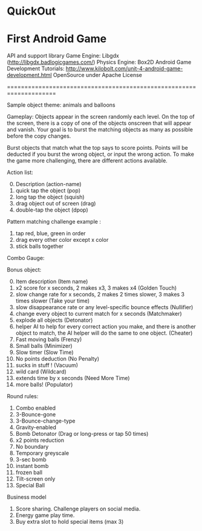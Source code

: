 QuickOut
==========

First Android Game
====================================================================
API and support library
Game Engine: Libgdx (http://libgdx.badlogicgames.com/)
Physics Engine: Box2D
Android Game Development Tutorials: http://www.kilobolt.com/unit-4-android-game-development.html
OpenSource under Apache License

====================================================================

Sample object theme: animals and balloons

Gameplay: Objects appear in the screen randomly each level. On the top of the screen, 
there is a copy of one of the objects onscreen that will appear and vanish. Your goal is to burst the 
matching objects as many as possible before the copy changes.

Burst objects that match what the top says to score points.
Points will be deducted if you burst the wrong object, or input the wrong action.
To make the game more challenging, there are different actions available.

Action list:

0. Description  (action-name)
1. quick tap the object (pop)
2. long tap the object (squish)
3. drag object out of screen (drag)
4. double-tap the object (dpop)

Pattern matching challenge example :

1. tap red, blue, green in order
2. drag every other color except x color
3. stick balls together 

Combo Gauge:


Bonus object:

0. Item description (Item name)
1. x2 score for x seconds, 2 makes x3, 3 makes x4 (Golden Touch) 
2. slow change rate for x seconds, 2 makes 2 times slower, 3 makes 3 times slower (Take your time)
3. slow disappearance rate or any level-specific bounce effects (Nullifier)
4. change every object to current match for x seconds (Matchmaker)
5. explode all objects  (Detonator)
6. helper AI to help for every correct action you make, and there is another object to match, the AI helper will do the same to one object. (Cheater)
7. Fast moving balls (Frenzy)
8. Small balls (Minimizer)
9. Slow timer (Slow Time)
10. No points deduction (No Penalty)
11. sucks in stuff ! (Vacuum)
12. wild card (Wildcard)
13. extends time by x seconds (Need More Time)
14. more balls! (Populator)

Round rules:
1. Combo enabled
2. 3-Bounce-gone
3. 3-Bounce-change-type
4. Gravity-enabled
5. Bomb Detonator (Drag or long-press or tap 50 times)
6. x2 points reduction
7. No boundary
8. Temporary greyscale
9. 3-sec bomb
10. instant bomb
11. frozen ball
12. Tilt-screen only
13. Special Ball 

Business model
1. Score sharing. Challenge players on social media.
2. Energy game play time.
3. Buy extra slot to hold special items (max 3)



